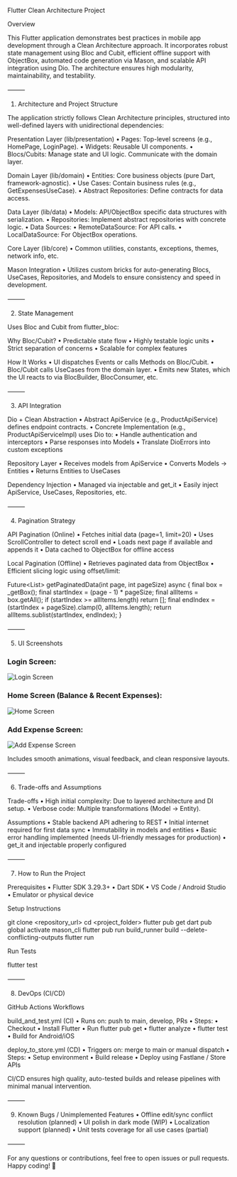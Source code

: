 Flutter Clean Architecture Project

Overview

This Flutter application demonstrates best practices in mobile app development through a Clean Architecture approach. It incorporates robust state management using Bloc and Cubit, efficient offline support with ObjectBox, automated code generation via Mason, and scalable API integration using Dio. The architecture ensures high modularity, maintainability, and testability.

⸻

1. Architecture and Project Structure

The application strictly follows Clean Architecture principles, structured into well-defined layers with unidirectional dependencies:

Presentation Layer (lib/presentation)
	•	Pages: Top-level screens (e.g., HomePage, LoginPage).
	•	Widgets: Reusable UI components.
	•	Blocs/Cubits: Manage state and UI logic. Communicate with the domain layer.

Domain Layer (lib/domain)
	•	Entities: Core business objects (pure Dart, framework-agnostic).
	•	Use Cases: Contain business rules (e.g., GetExpensesUseCase).
	•	Abstract Repositories: Define contracts for data access.

Data Layer (lib/data)
	•	Models: API/ObjectBox specific data structures with serialization.
	•	Repositories: Implement abstract repositories with concrete logic.
	•	Data Sources:
	•	RemoteDataSource: For API calls.
	•	LocalDataSource: For ObjectBox operations.

Core Layer (lib/core)
	•	Common utilities, constants, exceptions, themes, network info, etc.

Mason Integration
	•	Utilizes custom bricks for auto-generating Blocs, UseCases, Repositories, and Models to ensure consistency and speed in development.

⸻

2. State Management

Uses Bloc and Cubit from flutter_bloc:

Why Bloc/Cubit?
	•	Predictable state flow
	•	Highly testable logic units
	•	Strict separation of concerns
	•	Scalable for complex features

How It Works
	•	UI dispatches Events or calls Methods on Bloc/Cubit.
	•	Bloc/Cubit calls UseCases from the domain layer.
	•	Emits new States, which the UI reacts to via BlocBuilder, BlocConsumer, etc.

⸻

3. API Integration

Dio + Clean Abstraction
	•	Abstract ApiService (e.g., ProductApiService) defines endpoint contracts.
	•	Concrete Implementation (e.g., ProductApiServiceImpl) uses Dio to:
	•	Handle authentication and interceptors
	•	Parse responses into Models
	•	Translate DioErrors into custom exceptions

Repository Layer
	•	Receives models from ApiService
	•	Converts Models -> Entities
	•	Returns Entities to UseCases

Dependency Injection
	•	Managed via injectable and get_it
	•	Easily inject ApiService, UseCases, Repositories, etc.

⸻

4. Pagination Strategy

API Pagination (Online)
	•	Fetches initial data (page=1, limit=20)
	•	Uses ScrollController to detect scroll end
	•	Loads next page if available and appends it
	•	Data cached to ObjectBox for offline access

Local Pagination (Offline)
	•	Retrieves paginated data from ObjectBox
	•	Efficient slicing logic using offset/limit:

Future<List<T>> getPaginatedData<T>(int page, int pageSize) async {
  final box = _getBox<T>();
  final startIndex = (page - 1) * pageSize;
  final allItems = box.getAll();
  if (startIndex >= allItems.length) return [];
  final endIndex = (startIndex + pageSize).clamp(0, allItems.length);
  return allItems.sublist(startIndex, endIndex);
}


⸻

5. UI Screenshots

### Login Screen:
![Login Screen](assets/screenshots/login.jpeg)

### Home Screen (Balance & Recent Expenses):
![Home Screen](assets/screenshots/home.jpeg)

### Add Expense Screen:
![Add Expense Screen](assets/screenshots/add_expense.jpeg)

Includes smooth animations, visual feedback, and clean responsive layouts.

⸻

6. Trade-offs and Assumptions

Trade-offs
	•	High initial complexity: Due to layered architecture and DI setup.
	•	Verbose code: Multiple transformations (Model -> Entity).

Assumptions
	•	Stable backend API adhering to REST
	•	Initial internet required for first data sync
	•	Immutability in models and entities
	•	Basic error handling implemented (needs UI-friendly messages for production)
	•	get_it and injectable properly configured

⸻

7. How to Run the Project

Prerequisites
	•	Flutter SDK 3.29.3+
	•	Dart SDK
	•	VS Code / Android Studio
	•	Emulator or physical device

Setup Instructions

git clone <repository_url>
cd <project_folder>
flutter pub get
dart pub global activate mason_cli
flutter pub run build_runner build --delete-conflicting-outputs
flutter run

Run Tests

flutter test


⸻

8. DevOps (CI/CD)

GitHub Actions Workflows

build_and_test.yml (CI)
	•	Runs on: push to main, develop, PRs
	•	Steps:
	•	Checkout
	•	Install Flutter
	•	Run flutter pub get
	•	flutter analyze
	•	flutter test
	•	Build for Android/iOS

deploy_to_store.yml (CD)
	•	Triggers on: merge to main or manual dispatch
	•	Steps:
	•	Setup environment
	•	Build release
	•	Deploy using Fastlane / Store APIs

CI/CD ensures high quality, auto-tested builds and release pipelines with minimal manual intervention.

⸻

9. Known Bugs / Unimplemented Features
	•	Offline edit/sync conflict resolution (planned)
	•	UI polish in dark mode (WIP)
	•	Localization support (planned)
	•	Unit tests coverage for all use cases (partial)

⸻

For any questions or contributions, feel free to open issues or pull requests. Happy coding! 🚀